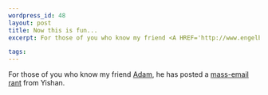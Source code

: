 ```yaml
--- 
wordpress_id: 48
layout: post
title: Now this is fun...
excerpt: For those of you who know my friend <A HREF='http://www.engelbot.com/'>Adam</A>, he has posted a <A HREF='http://www.engelbot.com/writings/havefun.html'>mass-email rant</A> from Yishan.

tags: 
---
```


For those of you who know my friend <A HREF='http://www.engelbot.com/'>Adam</A>, he has posted a <A HREF='http://www.engelbot.com/writings/havefun.html'>mass-email rant</A> from Yishan.
